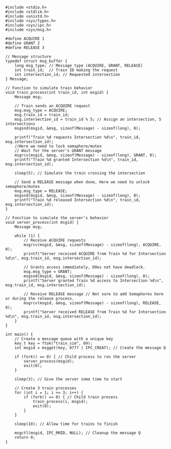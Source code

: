     #include <stdio.h>
    #include <stdlib.h>
    #include <unistd.h>
    #include <sys/types.h>
    #include <sys/ipc.h>
    #include <sys/msg.h>

    #define ACQUIRE 1
    #define GRANT 2
    #define RELEASE 3

    // Message structure
    typedef struct msg_buffer {
        long msg_type; // Message type (ACQUIRE, GRANT, RELEASE)
        int train_id;  // Train ID making the request
        int intersection_id; // Requested intersection
    } Message;

    // Function to simulate train behavior
    void train_process(int train_id, int msgid) {
        Message msg;

        // Train sends an ACQUIRE request
        msg.msg_type = ACQUIRE;
        msg.train_id = train_id;
        msg.intersection_id = train_id % 5; // Assign an intersection, 5 intersections
        msgsnd(msgid, &msg, sizeof(Message) - sizeof(long), 0);
    
        printf("Train %d requests Intersection %d\n", train_id, msg.intersection_id);
        //Here we need to lock semaphore/mutex
        // Wait for the server's GRANT message
        msgrcv(msgid, &msg, sizeof(Message) - sizeof(long), GRANT, 0);
        printf("Train %d granted Intersection %d\n", train_id, msg.intersection_id);

        sleep(5); // Simulate the train crossing the intersection

        // Send a RELEASE message when done, Here we need to unlock semaphore/mutex 
        msg.msg_type = RELEASE;
        msgsnd(msgid, &msg, sizeof(Message) - sizeof(long), 0);
        printf("Train %d released Intersection %d\n", train_id, msg.intersection_id);
    }

    // Function to simulate the server's behavior
    void server_process(int msgid) {
        Message msg;

        while (1) {
            // Receive ACQUIRE requests
            msgrcv(msgid, &msg, sizeof(Message) - sizeof(long), ACQUIRE, 0);
            printf("Server received ACQUIRE from Train %d for Intersection %d\n", msg.train_id, msg.intersection_id);

            // Grants access immediately, DOes not have deadlock.
            msg.msg_type = GRANT;
            msgsnd(msgid, &msg, sizeof(Message) - sizeof(long), 0);
            printf("Server granted Train %d access to Intersection %d\n", msg.train_id, msg.intersection_id);

            // Receive RELEASE message // Not sure to add Semaphores here or during the release process. 
            msgrcv(msgid, &msg, sizeof(Message) - sizeof(long), RELEASE, 0);
            printf("Server received RELEASE from Train %d for Intersection %d\n", msg.train_id, msg.intersection_id);
        }
    }

    int main() {
        // Create a message queue with a unique key
        key_t key = ftok("train_sim", 69);
        int msgid = msgget(key, 0777 | IPC_CREAT); // Create the message Q

        if (fork() == 0) { // Child process to run the server
            server_process(msgid);
            exit(0);
        }

        sleep(3); // Give the server some time to start

        // Create 3 train processes
        for (int i = 1; i <= 3; i++) {
            if (fork() == 0) { // Child train process
                train_process(i, msgid);
                exit(0);
            }
        }

        sleep(10); // Allow time for trains to finish

        msgctl(msgid, IPC_RMID, NULL); // Cleanup the message Q
        return 0;
    }
